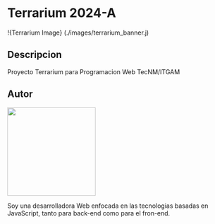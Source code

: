 # Terrarium 2024-A
!{Terrarium Image} (./images/terrarium_banner.j)

## Descripcion
Proyecto Terrarium para Programacion Web TecNM/ITGAM

## Autor
<img
style="border:red 5px dottedd; margin:0"
src="https://github.com/Re-3"
olt= "Rebeca Carrillo Mendoza"
width="200px">

Soy una desarrolladora Web enfocada en las tecnologias basadas en JavaScript, tanto para back-end como para el fron-end.
